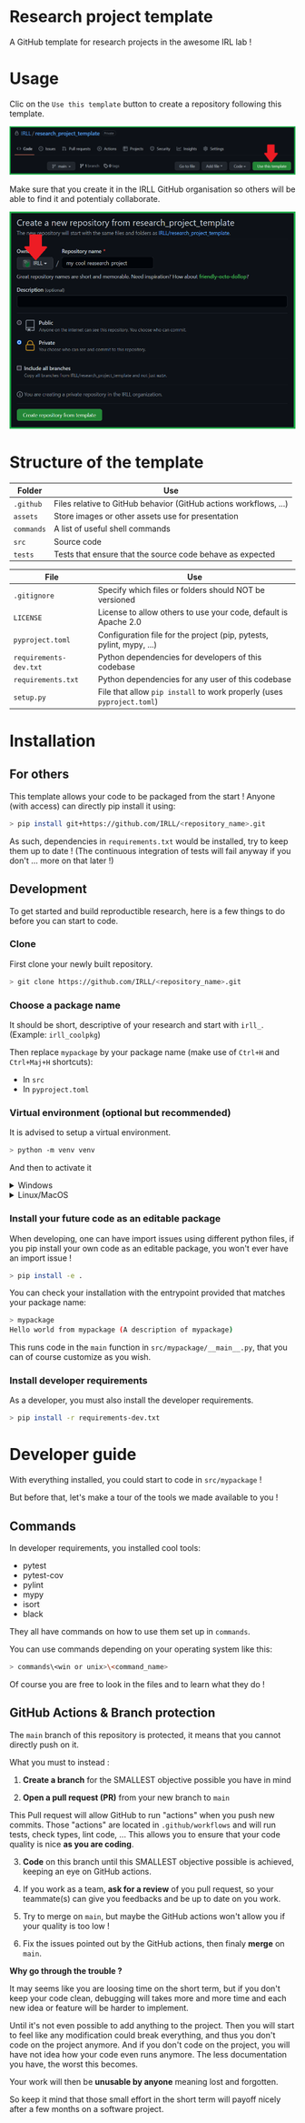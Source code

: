 # Research project template

A GitHub template for research projects in the awesome IRL lab !

# Usage

Clic on the `Use this template` button to create a repository following this template.

![use this template button](assets/use_this_template.png)

Make sure that you create it in the IRLL GitHub organisation so others will be able to find it
and potentialy collaborate.

![irll new repository](assets/irll_new_repository.png)

# Structure of the template

| Folder     | Use                                                               |
| ---------- | ----------------------------------------------------------------- |
| `.github`  | Files relative to GitHub behavior (GitHub actions workflows, ...) |
| `assets`   | Store images or other assets use for presentation                 |
| `commands` | A list of useful shell commands                                   |
| `src`      | Source code                                                       |
| `tests`    | Tests that ensure that the source code behave as expected         |

| File                   | Use                                                                    |
| ---------------------- | ---------------------------------------------------------------------- |
| `.gitignore`           | Specify which files or folders should NOT be versioned                 |
| `LICENSE`              | License to allow others to use your code, default is Apache 2.0        |
| `pyproject.toml`       | Configuration file for the project (pip, pytests, pylint, mypy, ...)   |
| `requirements-dev.txt` | Python dependencies for developers of this codebase                    |
| `requirements.txt`     | Python dependencies for any user of this codebase                      |
| `setup.py`             | File that allow `pip install` to work properly (uses `pyproject.toml`) |

# Installation

## For others

This template allows your code to be packaged from the start !
Anyone (with access) can directly pip install it using:

```bash
> pip install git+https://github.com/IRLL/<repository_name>.git 
```

As such, dependencies in `requirements.txt` would be installed, try to keep them up to date !
(The continuous integration of tests will fail anyway if you don't ... more on that later !)

## Development

To get started and build reproductible research, here is a few things to do
before you can start to code.

### Clone

First clone your newly built repository.

```bash
> git clone https://github.com/IRLL/<repository_name>.git
```

### Choose a package name

It should be short, descriptive of your research and start with `irll_`.
(Example: `irll_coolpkg`)

Then replace `mypackage` by your package name (make use of `Ctrl+H` and `Ctrl+Maj+H` shortcuts):

-   In `src`
-   In `pyproject.toml`

### Virtual environment (optional but recommended)

It is advised to setup a virtual environment.

```bash
> python -m venv venv
```

And then to activate it

<details>
<summary>Windows</summary>
<br>
<pre>
venv\Scripts\activate
</pre>

</details>

<details>
<summary>Linux/MacOS</summary>
<br>
<pre>
source venv/bin/activate
</pre>
</details>

### Install your future code as an editable package

When developing, one can have import issues using different python files,
if you pip install your own code as an editable package, you won't ever have an import issue !

```bash
> pip install -e .
```

You can check your installation with the entrypoint provided that matches your package name:

```bash
> mypackage
Hello world from mypackage (A description of mypackage)
```

This runs code in the `main` function in `src/mypackage/__main__.py`,
that you can of course customize as you wish.

### Install developer requirements

As a developer, you must also install the developer requirements.

```bash
> pip install -r requirements-dev.txt
```

# Developer guide

With everything installed, you could start to code in `src/mypackage` !

But before that, let's make a tour of the tools we made available to you !

## Commands

In developer requirements, you installed cool tools:

-   pytest
-   pytest-cov
-   pylint
-   mypy
-   isort
-   black

They all have commands on how to use them set up in `commands`.

You can use commands depending on your operating system like this:

```bash
> commands\<win or unix>\<command_name>
```

Of course you are free to look in the files and to learn what they do !

## GitHub Actions & Branch protection

The `main` branch of this repository is protected, it means that you cannot directly
push on it.

What you must to instead :

1.  **Create a branch** for the SMALLEST objective possible you have in mind

2.  **Open a pull request (PR)** from your new branch to `main`

This Pull request will allow GitHub to run "actions" when you push new commits.
Those "actions" are located in `.github/workflows` and will run tests, check types, lint code, ...
This allows you to ensure that your code quality is nice **as you are coding**.

3.  **Code** on this branch until this SMALLEST objective possible is achieved, 
    keeping an eye on GitHub actions.

4.  If you work as a team, **ask for a review** of you pull request, so your teammate(s) 
    can give you feedbacks and be up to date on you work.

5.  Try to merge on `main`, but maybe the GitHub actions won't allow you if your quality is too low !

6.  Fix the issues pointed out by the GitHub actions, then finaly **merge** on `main`.

**Why go through the trouble ?** 

It may seems like you are loosing time on the short term, but if you don't keep your code clean, 
debugging will takes more and more time and each new idea or feature will be harder to implement.

Until it's not even possible to add anything to the project.
Then you will start to feel like any modification could break everything,
and thus you don't code on the project anymore.
And if you don't code on the project, you will have not idea how your code even runs anymore.
The less documentation you have, the worst this becomes.

Your work will then be **unusable by anyone** meaning lost and forgotten.

So keep it mind that those small effort in the short term will payoff nicely after a few months on
a software project.
